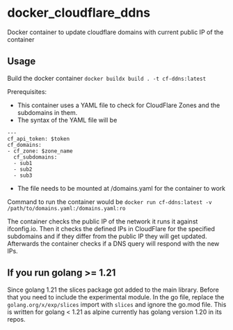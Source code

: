 # docker_cloudflare_ddns
Docker container to update cloudflare domains with current public IP of the container

## Usage

Build the docker container `docker buildx build . -t cf-ddns:latest`

Prerequisites:
* This container uses a YAML file to check for CloudFlare Zones and the subdomains in them.
* The syntax of the YAML file will be
```
---
cf_api_token: $token
cf_domains:
- cf_zone: $zone_name
  cf_subdomains:
  - sub1
  - sub2
  - sub3
```
* The file needs to be mounted at /domains.yaml for the container to work

Command to run the container would be `docker run cf-ddns:latest -v /path/to/domains.yaml:/domains.yaml:ro`

The container checks the public IP of the network it runs it against ifconfig.io. Then it checks the defined IPs in CloudFlare for the specified subdomains and if they differ from the public IP they will get updated. Afterwards the container checks if a DNS query will respond with the new IPs.

## If you run golang >= 1.21

Since golang 1.21 the slices package got added to the main library. Before that you need to include the experimental module.
In the go file, replace the `golang.org/x/exp/slices` import with `slices` and ignore the go.mod file. This is written for golang < 1.21 as alpine currently has golang version 1.20 in its repos.
